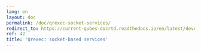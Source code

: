 ```yaml
---
lang: en
layout: doc
permalink: /doc/qrexec-socket-services/
redirect_to: https://current-qubes-docrtd.readthedocs.io/en/latest/developer/services/qrexec-socket-services.html
ref: 42
title: 'Qrexec: socket-based services'
---
```

